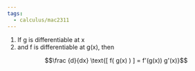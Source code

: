 ```yaml
---
tags:
  - calculus/mac2311
---
```


1) If g is differentiable at x
2) and f is differentiable at g(x), then

$$\frac {d}{dx} \text{[ f( g(x) ) ] = f'(g(x)) g'(x)}$$
